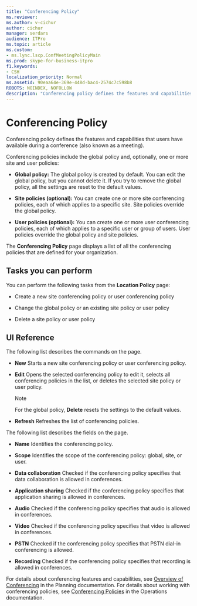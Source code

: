 ```yaml
---
title: "Conferencing Policy"
ms.reviewer: 
ms.author: v-cichur
author: cichur
manager: serdars
audience: ITPro
ms.topic: article
ms.custom:
- ms.lync.lscp.ConfMeetingPolicyMain
ms.prod: skype-for-business-itpro
f1.keywords:
- CSH
localization_priority: Normal
ms.assetid: 90eaa64e-369e-448d-bac4-2574c7c598b8
ROBOTS: NOINDEX, NOFOLLOW
description: "Conferencing policy defines the features and capabilities that users have available during a conference (also known as a meeting)."
---
```


# Conferencing Policy

Conferencing policy defines the features and capabilities that users have available during a conference (also known as a meeting).

Conferencing policies include the global policy and, optionally, one or more site and user policies:

- **Global policy:** The global policy is created by default. You can edit the global policy, but you cannot delete it. If you try to remove the global policy, all the settings are reset to the default values.

- **Site policies (optional):** You can create one or more site conferencing policies, each of which applies to a specific site. Site policies override the global policy.

- **User policies (optional):** You can create one or more user conferencing policies, each of which applies to a specific user or group of users. User policies override the global policy and site policies.

The **Conferencing Policy** page displays a list of all the conferencing policies that are defined for your organization.

## Tasks you can perform

You can perform the following tasks from the **Location Policy** page:

- Create a new site conferencing policy or user conferencing policy

- Change the global policy or an existing site policy or user policy

- Delete a site policy or user policy

## UI Reference

The following list describes the commands on the page.

- **New** Starts a new site conferencing policy or user conferencing policy.

- **Edit** Opens the selected conferencing policy to edit it, selects all conferencing policies in the list, or deletes the selected site policy or user policy.

    > [!NOTE]
    > For the global policy, **Delete** resets the settings to the default values.

- **Refresh** Refreshes the list of conferencing policies.

The following list describes the fields on the page.

- **Name** Identifies the conferencing policy.

- **Scope** Identifies the scope of the conferencing policy: global, site, or user.

- **Data collaboration** Checked if the conferencing policy specifies that data collaboration is allowed in conferences.

- **Application sharing** Checked if the conferencing policy specifies that application sharing is allowed in conferences.

- **Audio** Checked if the conferencing policy specifies that audio is allowed in conferences.

- **Video** Checked if the conferencing policy specifies that video is allowed in conferences.

- **PSTN** Checked if the conferencing policy specifies that PSTN dial-in conferencing is allowed.

- **Recording** Checked if the conferencing policy specifies that recording is allowed in conferences.

For details about conferencing features and capabilities, see [Overview of Conferencing](https://technet.microsoft.com/library/5bb90e69-3d4f-4d59-a1ee-2550de84439f.aspx) in the Planning documentation. For details about working with conferencing policies, see [Conferencing Policies](https://technet.microsoft.com/library/8f92eb7c-ee66-4df6-a726-4bff93b122cb.aspx) in the Operations documentation.


